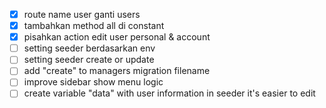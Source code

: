 - [x] route name user ganti users
- [x] tambahkan method all di constant
- [x] pisahkan action edit user personal & account
- [ ] setting seeder berdasarkan env
- [ ] setting seeder create or update
- [ ] add "create" to managers migration filename
- [ ] improve sidebar show menu logic
- [ ] create variable "data" with user information in seeder it's easier to edit 
